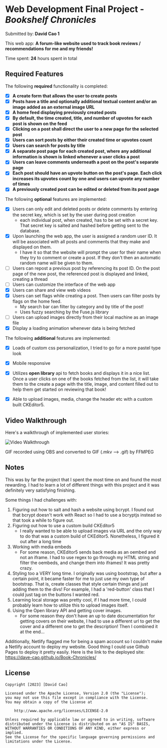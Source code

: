# Web Development Final Project - *Bookshelf Chronicles*

Submitted by: **David Cao 1**

This web app: **A forum-like website used to track book reviews / recommendations for me and my friends!**

Time spent: **24** hours spent in total

## Required Features

The following **required** functionality is completed:

- [X] **A create form that allows the user to create posts**
- [X] **Posts have a title and optionally additional textual content and/or an image added as an external image URL**
- [X] **A home feed displaying previously created posts**
- [X] **By default, the time created, title, and number of upvotes for each post is shown on the feed**
- [X] **Clicking on a post shall direct the user to a new page for the selected post**
- [X] **Users can sort posts by either their created time or upvotes count**
- [X] **Users can search for posts by title**
- [X] **A separate post page for each created post, where any additional information is shown is linked whenever a user clicks a post**
- [X] **Users can leave comments underneath a post on the post's separate page**
- [X] **Each post should have an upvote button on the post's page. Each click increases its upvotes count by one and users can upvote any number of times**
- [X] **A previously created post can be edited or deleted from its post page**

The following **optional** features are implemented:

- [X] Users can only edit and deleted posts or delete comments by entering the secret key, which is set by the user during post creation
    - each individual post, when created, has to be set with a secret key. That secret key is salted and hashed before getting sent to the database.
- [X] Upon launching the web app, the user is assigned a random user ID. It will be associated with all posts and comments that they make and displayed on them.
    - I have it so that the website will prompt the user for their name when they try to comment or create a post. If they don't then an automatic random name will be given to them.
- [ ] Users can repost a previous post by referencing its post ID. On the post page of the new post, the referenced post is displayed and linked, creating a thread
- [ ] Users can customize the interface of the web app
- [X] Users can share and view web videos
- [X] Users can set flags while creating a post. Then users can filter posts by flags on the home feed.
    - My search bar can filter by category and by title of the post!
    - Uses fuzzy searching by the Fuse.js library
- [ ] Users can upload images directly from their local machine as an image file
- [X] Display a loading animation whenever data is being fetched

The following **additional** features are implemented:

* [X] Loads of custom css personalization, I tried to go for a more pastel type look
* [X] Mobile responsive
* [X] Utilizes **open library** api to fetch books and displays it in a nice list. Once a user clicks on one of the books fetched from the list, it will take them to the create a page with the title, image, and content filled out to help them get started on reviewing that book! 
* [X] Able to upload images, media, change the header etc with a custom built CKEditor5.



## Video Walkthrough

Here's a walkthrough of implemented user stories:

<img src='./output2x.gif' title='Video Walkthrough' width='' alt='Video Walkthrough' />

<!-- Replace this with whatever GIF tool you used! -->
GIF recorded using OBS and converted to GIF (.mkv --> .gif) by FFMPEG
<!-- Recommended tools:
[Kap](https://getkap.co/) for macOS
[ScreenToGif](https://www.screentogif.com/) for Windows
[peek](https://github.com/phw/peek) for Linux. -->

## Notes

This was by far the project that I spent the most time on and found the most rewarding. I had to learn a lot of different things with this project
and it was definitely very satisfying finishing. 

Some things I had challenges with:

1. Figuring out how to salt and hash a website using bcrypt. I found out that bcrypt doesn't work with React so I had to use a bcryptjs instead so that took a while to figure out.
2. Figuring out how to use a custom build CKEditor5
    - I really wanted to be able to upload images via URL and the only way to do that was a custom build of CKEditor5. Nonetheless, I figured it out after a long time
3. Working with media embeds
    - For some reason, CKEditor5 sends back media as an oembed and not an iframe. I had to use regex to go through my HTML string and filter the oembeds, and change them into iframes! It was pretty crazy.
4. Styling too a VERY long time. I originally was using bootstrap, but after a certain point, it became faster for me to just use my own type of bootstrap. That is, create classes that style certain things and just adding them to the divs! For example, I had a 'red-button' class that I could just tag on the buttons I wanted red.
5. Learning local storage was pretty cool, if I had more time, I could probably learn how to utilize this to upload images itself. 
6. Using the Open library API and getting cover images.
    - For some reason they don't have an up to date documentation for getting covers on their website, I had to use a different url to get the cover and a different one to get the description! Then I combined it at the end...

Additionally, Netlify flagged me for being a spam account so I couldn't make a Netlify account to deploy my website. Good thing I could use Github Pages to deploy it pretty easily. 
Here is the link to the deployed site: https://dave-cao.github.io/Book-Chronicles/



## License

    Copyright [2023] [David Cao]

    Licensed under the Apache License, Version 2.0 (the "License");
    you may not use this file except in compliance with the License.
    You may obtain a copy of the License at

        http://www.apache.org/licenses/LICENSE-2.0

    Unless required by applicable law or agreed to in writing, software
    distributed under the License is distributed on an "AS IS" BASIS,
    WITHOUT WARRANTIES OR CONDITIONS OF ANY KIND, either express or implied.
    See the License for the specific language governing permissions and
    limitations under the License.
